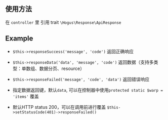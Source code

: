 ## 使用方法

在 `controller` 里 引用 trait `\Hogus\Response\ApiResponse`

## Example

- `$this->responseSuccess('message', 'code')` 返回正确响应
- `$this->responseData('data', 'message', 'code')` 返回数据（支持多类型：单数组、数据分页、resource）
- `$this->responseFailed('message', 'code', 'data')` 返回错误响应

- 指定数据返回键，默认`data`, 可以在控制器中使用`protected static $warp = 'items'` 覆盖
- 默认HTTP status 200，可以在调用前进行覆盖 `$this->setStatusCode(401)->responseFailed()`
